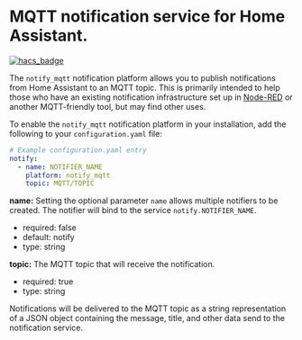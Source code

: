 # MQTT notification service for Home Assistant.

[![hacs_badge](https://img.shields.io/badge/HACS-Custom-orange.svg?style=for-the-badge)](https://github.com/custom-components/hacs)

The `notify_mqtt` notification platform allows you to publish notifications from Home Assistant to an MQTT topic. This is primarily intended to help those who have an existing notification infrastructure set up in [Node-RED](https://nodered.org/) or another MQTT-friendly tool, but may find other uses.

To enable the `notify_mqtt` notification platform in your installation, add the following to your `configuration.yaml` file:

```yaml
# Example configuration.yaml entry
notify:
  - name: NOTIFIER_NAME
    platform: notify_mqtt
    topic: MQTT/TOPIC
```

**name:** Setting the optional parameter `name` allows multiple notifiers to be created. The notifier will bind to the service `notify.NOTIFIER_NAME`.
  * required: false
  * default: notify
  * type: string

**topic:** The MQTT topic that will receive the notification.
  * required: true
  * type: string

Notifications will be delivered to the MQTT topic as a string representation of a JSON object containing the message, title, and other data send to the notification service.
